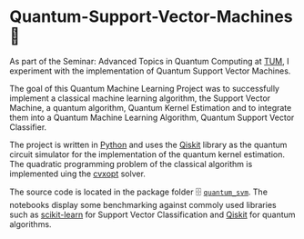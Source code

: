 # Quantum-Support-Vector-Machines :rocket:

As part of the Seminar: Advanced Topics in Quantum Computing at [TUM](https://www.tum.de/), I experiment with the implementation of Quantum Support Vector Machines. 

The goal of this Quantum Machine Learning Project was to successfully implement a classical machine learning algorithm, the Support Vector Machine, a quantum algorithm, Quantum Kernel Estimation and to integrate them into a Quantum Machine Learning Algorithm, Quantum Support Vector Classifier. 

The project is written in [Python](https://www.python.org/) and uses the [Qiskit](https://www.qiskit.org/) library as the quantum circuit simulator for the implementation of the quantum kernel estimation. The quadratic programming problem of the classical algorithm is implemented uing the [cvxopt](https://www.cvxopt.org/) solver. 

The source code is located in the package folder :file_cabinet: [`quantum_svm`](https://github.com/mforstenhaeusler/Quantum-Support-Vector-Machines/tree/main/quantum_svm). 
The notebooks display some benchmarking against commoly used libraries such as [scikit-learn](https://scikit-learn.org/stable/) for Support Vector Classification and [Qiskit](https://www.qiskit.org/) for quantum algorithms.  